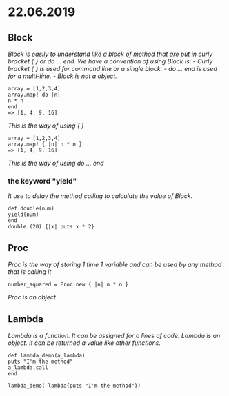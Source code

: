 # 22.06.2019
## Block
_Block is easily to understand like a block of method that are put in curly bracket { } or do ... end._ 
_We have a convention of using Block is:_
_- Curly bracket { } is used for command line or a single block._
_- do ... end is used for a multi-line._
_- Block is not a object._
```
array = [1,2,3,4]
array.map! do |n|
n * n
end
=> [1, 4, 9, 16]
```
_This is the way of using { }_
```
array = [1,2,3,4]
array.map! { |n| n * n } 
=> [1, 4, 9, 16]
```
_This is the way of using do ... end_

### the keyword "yield"
_It use to delay the method calling to calculate the value of Block._
```
def double(num)
yield(num)
end 
double (20) {|x| puts x * 2}
```
## Proc
_Proc is the way of storing 1 time 1 variable and can be used by any method that is calling it_
```
number_squared = Proc.new { |n| n * n }
```
_Proc is an object_

## Lambda
_Lambda is a function._
_It can be assigned for a lines of code._
_Lambda is an object._
_It can be returned a value like other functions._
```
def lambda_demo(a_lambda)
puts "I'm the method"
a_lambda.call
end

lambda_demo( lambda{puts "I'm the method"})
```


